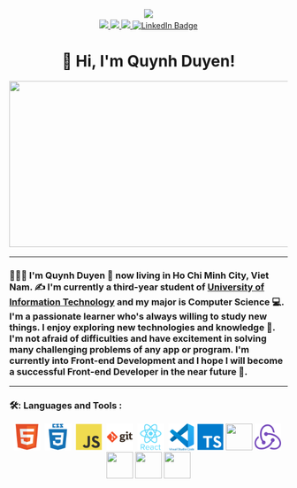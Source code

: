 <div id="header" align="center">
  <img src="https://media.giphy.com/media/hpXdHPfFI5wTABdDx9/giphy.gif" width="50%"/>
</div>

<div id="badges" align="center">
  <a href="mailto: duyennguyen14082003@gmail.com">
    <img src="https://img.shields.io/badge/Gmail-D14836?style=for-the-badge&logo=gmail&logoColor=white"/>
  </a>
  <a href = "https://www.facebook.com/quynhduyen.nguyen.3152/" target="_blank">
    <img src="https://img.shields.io/badge/Facebook-1877F2?style=for-the-badge&logo=facebook&logoColor=white">
  </a>
  <a href="https://github.com/duyennguyen1408" target="_blank">
    <img src="https://img.shields.io/badge/GitHub-100000?style=for-the-badge&logo=github&logoColor=white"/>
  </a>
  <a href="https://www.linkedin.com/in/quynhduyennguyen-296022268/" target="_blank">
    <img src="https://img.shields.io/badge/LinkedIn-blue?style=for-the-badge&logo=linkedin&logoColor=white" alt="LinkedIn Badge"/>
  </a>
</div>

<h1 align="center">
  👋 Hi, I'm Quynh Duyen! 
</h1>

<div align="center">
  <img src="https://media.giphy.com/media/dWesBcTLavkZuG35MI/giphy.gif" width="600" height="300"/>
</div>

<hr/>

<div id="about-me">
  <h3>
    👩🏻‍💻 I'm Quynh Duyen 📍 now living in Ho Chi Minh City, Viet Nam. ✍ I'm currently a third-year student of 
      <a href="https://www.uit.edu.vn/">University of Information Technology</a>
    and my major is Computer Science 💻. I'm a passionate learner who's always willing to study new things. I enjoy exploring new technologies and knowledge 📖. I'm       not afraid of difficulties and have excitement in solving many challenging problems of any app or program. I'm currently into Front-end Development and I hope I will become a successful Front-end Developer in the near future 🌱.
  </h3>
</div>

<hr/>

### 🛠️: Languages and Tools :
<div id="skills" align="center">
  <img src="https://github.com/devicons/devicon/blob/master/icons/html5/html5-original.svg" title="HTML5" alt="HTML" width="48" height="48"/>&nbsp;
  <img src="https://github.com/devicons/devicon/blob/master/icons/css3/css3-plain-wordmark.svg"  title="CSS3" alt="CSS" width="48" height="48"/>&nbsp;
  <img src="https://github.com/devicons/devicon/blob/master/icons/javascript/javascript-original.svg" title="JavaScript" alt="JavaScript" width="48" height="48"/>&nbsp;
  <img src="https://github.com/devicons/devicon/blob/master/icons/git/git-original-wordmark.svg" title="Git" **alt="Git" width="48" height="48"/>&nbsp;
  <img src="https://github.com/devicons/devicon/blob/master/icons/react/react-original-wordmark.svg" title="React" alt="React" width="48" height="48"/>&nbsp;
  <img src="https://github.com/devicons/devicon/blob/master/icons/vscode/vscode-original-wordmark.svg" width="48" height="48"/>
  <img src="https://github.com/devicons/devicon/blob/master/icons/typescript/typescript-original.svg" width="48" height="48"/>
  <img src="https://img.icons8.com/external-creatype-filed-outline-colourcreatype/64/external-document-file-extension-web-format-file-creatype-filed-outline-colourcreatype-8.png"  width="48" height="48"/>
  <img src="https://github.com/devicons/devicon/blob/master/icons/redux/redux-original.svg" title="Redux" alt="Redux " width="48" height="48"/>&nbsp;
  <img src="https://img.icons8.com/fluency/48/nextjs.png" width="48" height="48"/>
  <img src="https://img.icons8.com/color/48/tailwindcss.png" width="48" height="48" />
  <img src="https://img.icons8.com/fluency/48/vite.png" width="48" height="48"/>
</div>




